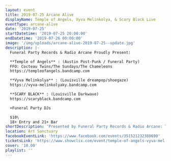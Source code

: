 ```yaml
---
layout: event
title: 2019-07-25 Arcane Alive
displayName: Temple of Angels, Vyva Melinkolya, & Scary Black Live
eventType: arcane-alive
date: '2019-07-25'
startDatetime: '2019-07-25 20:00:00'
endDatetime: '2019-07-26 00:00:00'
image: '/img/uploads/arcane-alive-2019-07-25--update.jpg'
description: |-
  Funeral Party Records & Radio Arcane Proudly Present:

  **Temple of Angels** : (Austin Post-Punk / Funeral Party)  
  FFO: Cocteau Twins/The Sundays/The Chameleons
  https://templeofangels.bandcamp.com

  **Vyva Melinkolya** : (Louisville dreampop/shoegaze)
  https://vyva-melinkolyaky.bandcamp.com

  **SCARY BLACK** : (Louisville Darkwave)
  https://scaryblack.bandcamp.com

  +Funeral Party DJs

  $10\
  18+ Entry and 21+ Bar
shortDescription: 'Presented by Funeral Party Records & Radio Arcane: Temple of Angels, Vyva Melinkolya, & Scary Black Live'
location: Art Sanctuary
facebookEventLink: 'https://www.facebook.com/events/351521232380690'
ticketsLink: 'https://www.showclix.com/event/temple-of-angels-vyva-mel'
cover: '10.00'
playlist: ''
---
```

